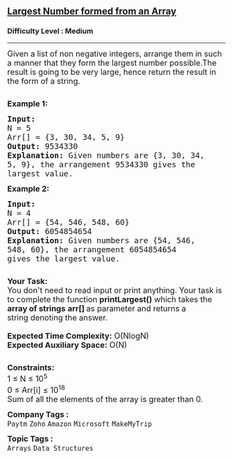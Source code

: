 <h2><a href="https://practice.geeksforgeeks.org/problems/largest-number-formed-from-an-array1117/1?page=5&difficulty[]=1&sortBy=submissions">Largest Number formed from an Array</a></h2><h3>Difficulty Level : Medium</h3><hr><div class="problems_problem_content__Xm_eO"><p><span style="font-size:18px">Given a list&nbsp;of non negative integers, arrange them in such a manner&nbsp;that they form the largest number possible.The result is going to be very large, hence return the result in the form of a string.</span></p>

<p><br>
<span style="font-size:18px"><strong>Example 1:</strong></span></p>

<pre><span style="font-size:18px"><strong>Input:</strong> 
N = 5
Arr[] = {3,&nbsp;30,&nbsp;34,&nbsp;5,&nbsp;9}
<strong>Output:</strong> 9534330
<strong>Explanation:</strong> Given numbers are {3,&nbsp;30,&nbsp;34,
5,&nbsp;9}, the arrangement 9534330 gives the
largest value.</span></pre>

<p><span style="font-size:18px"><strong>Example 2:</strong></span></p>

<pre><span style="font-size:18px"><strong>Input:</strong> 
N = 4
Arr[] = {54, 546, 548, 60}
<strong>Output:</strong> 6054854654
<strong>Explanation:</strong> Given numbers are {54, 546,
548, 60}, the arrangement 6054854654 
gives the largest value.</span></pre>

<p><br>
<span style="font-size:18px"><strong>Your Task:&nbsp;&nbsp;</strong><br>
You don't need to read input or print anything. Your task is to complete the function&nbsp;<strong>printLargest()</strong>&nbsp;which takes the <strong>array of strings</strong>&nbsp;<strong>arr[]</strong><strong>&nbsp;</strong>as parameter and returns a string&nbsp;denoting&nbsp;the answer.<br>
<br>
<strong>Expected Time Complexity:</strong>&nbsp;O(NlogN)<br>
<strong>Expected Auxiliary Space:</strong>&nbsp;O(N)</span></p>

<p><br>
<span style="font-size:18px"><strong>Constraints:</strong><br>
1 ≤ N ≤ 10<sup>5</sup><br>
0 ≤ Arr[i] ≤ 10<sup>18</sup></span><br>
<span style="font-size:18px">Sum of all the elements of the array is greater than 0.</span></p>
</div><p><span style=font-size:18px><strong>Company Tags : </strong><br><code>Paytm</code>&nbsp;<code>Zoho</code>&nbsp;<code>Amazon</code>&nbsp;<code>Microsoft</code>&nbsp;<code>MakeMyTrip</code>&nbsp;<br><p><span style=font-size:18px><strong>Topic Tags : </strong><br><code>Arrays</code>&nbsp;<code>Data Structures</code>&nbsp;